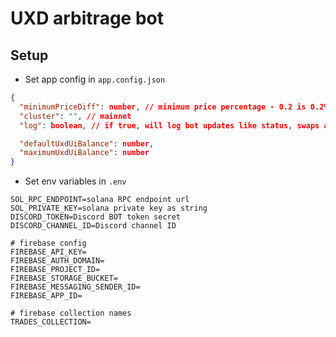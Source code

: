 # UXD arbitrage bot

## Setup

- Set app config in `app.config.json`

```json
{
  "minimumPriceDiff": number, // minimum price percentage - 0.2 is 0.2%
  "cluster": "", // mainnet
  "log": boolean, // if true, will log bot updates like status, swaps and redemptions

  "defaultUxdUiBalance": number,
  "maximumUxdUiBalance": number
}
```

- Set env variables in `.env`

```env
SOL_RPC_ENDPOINT=solana RPC endpoint url
SOL_PRIVATE_KEY=solana private key as string
DISCORD_TOKEN=Discord BOT token secret
DISCORD_CHANNEL_ID=Discord channel ID

# firebase config
FIREBASE_API_KEY=
FIREBASE_AUTH_DOMAIN=
FIREBASE_PROJECT_ID=
FIREBASE_STORAGE_BUCKET=
FIREBASE_MESSAGING_SENDER_ID=
FIREBASE_APP_ID=

# firebase collection names
TRADES_COLLECTION=
```
